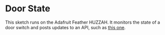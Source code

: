 # Door State
This sketch runs on the Adafruit Feather HUZZAH. It monitors the state of a door switch and posts updates to an API, such as [this one](https://github.com/nsitu/feather-api). 
